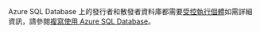 Azure SQL Database 上的發行者和散發者資料庫都需要[受控執行個體](http://docs.microsoft.com/azure/sql-database/sql-database-managed-instance)如需詳細資訊，請參閱[複寫使用 Azure SQL Database](http://docs.microsoft.com/sql/relational-databases/replication/replication-to-sql-database)。